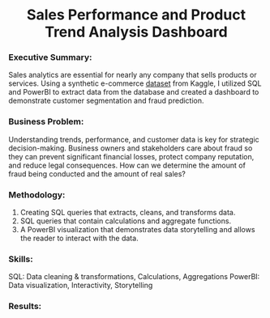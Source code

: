 <h1 align='center'>Sales Performance and Product Trend Analysis Dashboard</h1>

### Executive Summary:
Sales analytics are essential for nearly any company that sells products or services. Using a synthetic e-commerce <a href='https://www.kaggle.com/datasets/sahilislam007/e-commerce-customer-analytics-loyalty-vs-fraud'>dataset</a> from Kaggle, I utilized SQL and PowerBI to extract data from the database and created a dashboard to demonstrate customer segmentation and fraud prediction.

### Business Problem:
Understanding trends, performance, and customer data is key for strategic decision-making. Business owners and stakeholders care about fraud so they can prevent significant financial losses, protect company reputation, and reduce legal consequences. How can we determine the amount of fraud being conducted and the amount of real sales?

### Methodology:

1. Creating SQL queries that extracts, cleans, and transforms data.
2. SQL queries that contain calculations and aggregate functions.
3. A PowerBI visualization that demonstrates data storytelling and allows the reader to interact with the data.

### Skills:
SQL: Data cleaning & transformations, Calculations, Aggregations
PowerBI: Data visualization, Interactivity, Storytelling

### Results:
